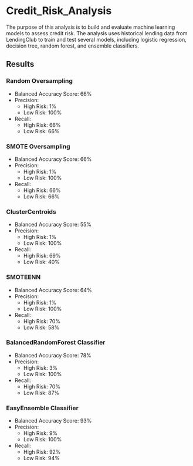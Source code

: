 # Credit_Risk_Analysis

The purpose of this analysis is to build and evaluate machine learning models to assess credit risk. The analysis uses historical lending data from LendingClub to train and test several models, including logistic regression, decision tree, random forest, and ensemble classifiers.

## Results

### Random Oversampling

- Balanced Accuracy Score: 66%
- Precision:
    - High Risk: 1%
    - Low Risk: 100%
- Recall:
    - High Risk: 66%
    - Low Risk: 66%

### SMOTE Oversampling

- Balanced Accuracy Score: 66%
- Precision:
    - High Risk: 1%
    - Low Risk: 100%
- Recall:
    - High Risk: 66%
    - Low Risk: 66%

### ClusterCentroids

- Balanced Accuracy Score: 55%
- Precision:
    - High Risk: 1%
    - Low Risk: 100%
- Recall:
    - High Risk: 69%
    - Low Risk: 40%

### SMOTEENN

- Balanced Accuracy Score: 64%
- Precision:
    - High Risk: 1%
    - Low Risk: 100%
- Recall:
    - High Risk: 70%
    - Low Risk: 58%

### BalancedRandomForest Classifier

- Balanced Accuracy Score: 78%
- Precision:
    - High Risk: 3%
    - Low Risk: 100%
- Recall:
    - High Risk: 70%  
    - Low Risk: 87%

### EasyEnsemble Classifier

- Balanced Accuracy Score: 93%
- Precision:
   - High Risk: 9%
   - Low Risk: 100%
- Recall:
    - High Risk: 92%
    - Low Risk: 94%
